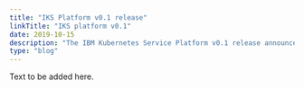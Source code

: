 ```yaml
---
title: "IKS Platform v0.1 release"
linkTitle: "IKS platform v0.1"
date: 2019-10-15
description: "The IBM Kubernetes Service Platform v0.1 release announcement"
type: "blog"
---
```


Text to be added here.
